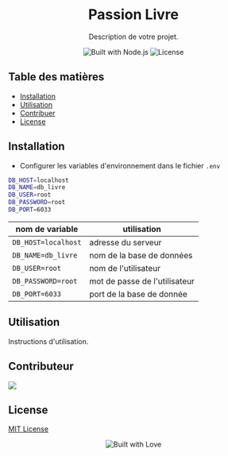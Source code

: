 <!-- Header -->
<h1 align="center">Passion Livre</h1>
<p align="center">
  Description de votre projet.
</p>

<!-- Badges -->
<p align="center">
  <img src="https://img.shields.io/badge/Built%20with-Node.js-green" alt="Built with Node.js">
  <img src="https://img.shields.io/github/license/philippe-hjik/PassionLivre" alt="License">
</p>

<!-- Table of Contents -->
## Table des matières
- [Installation](#installation)
- [Utilisation](#utilisation)
- [Contribuer](#contribuer)
- [License](#license)

<!-- Installation -->
## Installation
- Configurer les variables d'environnement dans le fichier `.env`
```bash
DB_HOST=localhost
DB_NAME=db_livre
DB_USER=root
DB_PASSWORD=root
DB_PORT=6033
```
|  nom de variable  |          utilisation          |
|-------------------|-------------------------------|
|`DB_HOST=localhost`| adresse du serveur            |
|`DB_NAME=db_livre` | nom de la base de données     |
|`DB_USER=root`     | nom de l'utilisateur          |
|`DB_PASSWORD=root` | mot de passe de l'utilisateur |
|`DB_PORT=6033`     | port de la base de donnée     |

<!-- Utilisation -->
## Utilisation
Instructions d'utilisation.

<!-- Contribuer -->
## Contributeur
<img src="https://contrib.rocks/image?repo=philippe-hjik/PassionLivre">

<!-- License -->
## License
[MIT License](LICENSE)

<!-- Footer -->
<p align="center">
  <img src="https://forthebadge.com/images/badges/built-with-love.svg" alt="Built with Love">
</p>
